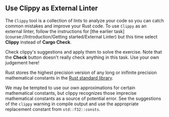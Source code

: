 ﻿## Use Clippy as External Linter

The `Clippy` tool is a collection of lints to analyze your code
so you can catch common mistakes and improve your Rust code. 
To use `Clippy` as an external linter, follow the instructions for [the earlier task](course://Introduction/Getting started/External Linter) but 
this time select **Clippy** instead of **Cargo Check**.

Check clippy's suggestions and apply them to solve the exercise. 
Note that the **Check** button doesn't really check anything in this task. 
Use your own judgement here!


<div class="hint">
Rust stores the highest precision version of any long or inifinite precision
mathematical constants in the <a href="https://doc.rust-lang.org/stable/std/f32/consts/index.html">Rust standard library</a>.


We may be tempted to use our own approximations for certain mathematical constants,
but clippy recognizes those imprecise mathematical constants as a source of
potential error.
See the suggestions of the `clippy` warning in compile output and use the
appropriate replacement constant from `std::f32::consts`.
</div>